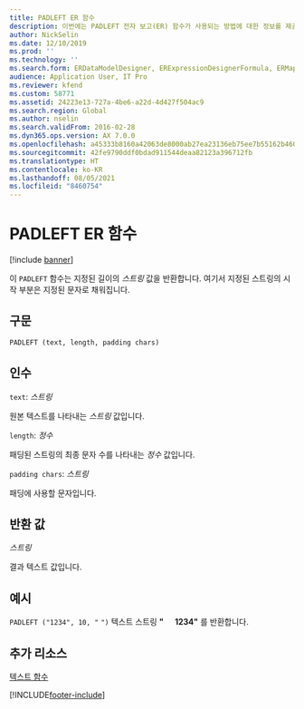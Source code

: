 ```yaml
---
title: PADLEFT ER 함수
description: 이번에는 PADLEFT 전자 보고(ER) 함수가 사용되는 방법에 대한 정보를 제공합니다.
author: NickSelin
ms.date: 12/10/2019
ms.prod: ''
ms.technology: ''
ms.search.form: ERDataModelDesigner, ERExpressionDesignerFormula, ERMappedFormatDesigner, ERModelMappingDesigner
audience: Application User, IT Pro
ms.reviewer: kfend
ms.custom: 58771
ms.assetid: 24223e13-727a-4be6-a22d-4d427f504ac9
ms.search.region: Global
ms.author: nselin
ms.search.validFrom: 2016-02-28
ms.dyn365.ops.version: AX 7.0.0
ms.openlocfilehash: a45333b8160a42063de8000ab27ea23136eb75ee7b55162b4602a5f3c52550de
ms.sourcegitcommit: 42fe9790ddf0bdad911544deaa82123a396712fb
ms.translationtype: HT
ms.contentlocale: ko-KR
ms.lasthandoff: 08/05/2021
ms.locfileid: "8460754"
---
```

# <a name="padleft-er-function"></a>PADLEFT ER 함수

[!include [banner](../includes/banner.md)]

이 `PADLEFT` 함수는 지정된 길이의 *스트링* 값을 반환합니다. 여기서 지정된 스트링의 시작 부분은 지정된 문자로 채워집니다.

## <a name="syntax"></a>구문

```vb
PADLEFT (text, length, padding chars)
```

## <a name="arguments"></a>인수

`text`: *스트링*

원본 텍스트를 나타내는 *스트링* 값입니다.

`length`: *정수*

패딩된 스트링의 최종 문자 수를 나타내는 *정수* 값입니다.

`padding chars`: *스트링*

패딩에 사용할 문자입니다.

## <a name="return-values"></a>반환 값

*스트링*

결과 텍스트 값입니다.

## <a name="example"></a>예시

`PADLEFT ("1234", 10, "`&nbsp;`")` 텍스트 스트링 **"&nbsp;&nbsp;&nbsp;&nbsp;&nbsp;&nbsp;1234"** 를 반환합니다.

## <a name="additional-resources"></a>추가 리소스

[텍스트 함수](er-functions-category-text.md)


[!INCLUDE[footer-include](../../../includes/footer-banner.md)]